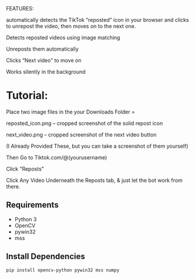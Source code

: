 FEATURES:

automatically detects the TikTok “reposted” icon in your browser and clicks to unrepost the video, then moves on to the next one.

Detects reposted videos using image matching

Unreposts them automatically

Clicks “Next video” to move on

Works silently in the background


# Tutorial:
Place two image files in the your Downloads Folder =

reposted_icon.png – cropped screenshot of the solid repost icon

next_video.png – cropped screenshot of the next video button

(I Already Provided These, but you can take a screenshot of them yourself)

Then Go to Tiktok.com/@(yourusername)

Click "Reposts"

Click Any Video Underneath the Reposts tab, & just let the bot work from there.








## Requirements
- Python 3
- OpenCV
- pywin32
- mss

## Install Dependencies
```bash
pip install opencv-python pywin32 mss numpy
